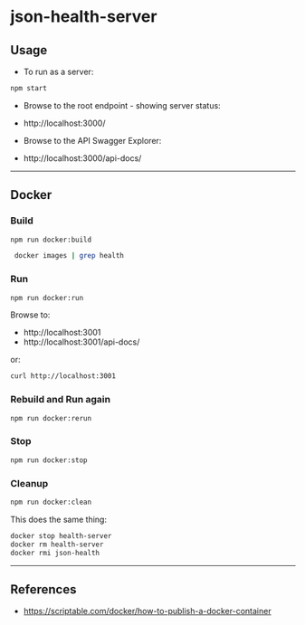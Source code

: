 json-health-server
==

## Usage

* To run as a server:

```js
npm start
```

* Browse to the root endpoint - showing server status:

* http://localhost:3000/

* Browse to the API Swagger Explorer: 

* http://localhost:3000/api-docs/


* * *

## Docker

### Build

```sh
npm run docker:build
```

```sh
 docker images | grep health
```

### Run 

```sh
npm run docker:run
```

Browse to:
* http://localhost:3001
* http://localhost:3001/api-docs/

or:

```sh
curl http://localhost:3001
```

### Rebuild and Run again

```sh
npm run docker:rerun
```

### Stop

```sh
npm run docker:stop
```

### Cleanup

```sh
npm run docker:clean
```

This does the same thing:

```sh
docker stop health-server
docker rm health-server
docker rmi json-health
```

* * *

## References

* https://scriptable.com/docker/how-to-publish-a-docker-container 
